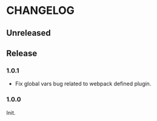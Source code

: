 # CHANGELOG

## Unreleased

## Release

### 1.0.1

- Fix global vars bug related to webpack defined plugin.

### 1.0.0

Init.
